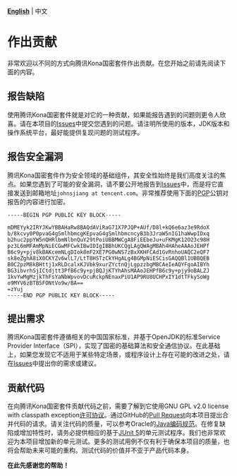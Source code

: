 **[English]** | 中文

# 作出贡献

非常欢迎以不同的方式向腾讯Kona国密套件作出贡献。在您开始之前请先阅读下面的内容。

## 报告缺陷
使用腾讯Kona国密套件就是对它的一种贡献，如果能报告遇到的问题则更令人欣喜。请在本项目的[Issues]中提交您遇到的问题。请注明所使用的版本，JDK版本和操作系统平台，最好能提供复现问题的测试程序。

## 报告安全漏洞
腾讯Kona国密套件作为安全领域的基础组件，其安全性始终是我们高度关注的焦点。如果您遇到了可能的安全漏洞，请不要公开地报告到[Issues]中，而是将它直接发送到邮箱地址`johnsjiang at tencent.com`。非常推荐使用下面的[PGP]公钥对报告的内容进行加密。

```
-----BEGIN PGP PUBLIC KEY BLOCK-----

mDMEYyk2IRYJKwYBBAHaRw8BAQdAViRaG71X7PJQP+AUf/D8l+kQ6e6az3e9RdoX
b/8kcvy0P0pvaG4gSmlhbmcgKEpvaG4gSmlhbmcncyB3b3JraW5nIG1haWwpIDxq
b2huc2ppYW5nQHRlbmNlbnQuY29tPoiUBBMWCgA8FiEEbeJu+uFKMgK12O23c98H
pz3L6mMFAmMpNiECGwMFCwkIBwIDIgIBBhUKCQgLAgQWAgMBAh4HAheAAAoJEHPf
B6c9y+pjv8kBAKcemNLgDIok8mF2XE7PG0wNS7zBxXKHFCAd1GvRnhoUAQC2eQF7
sk8eZghA8iX0CKYZv6wlL7/LtT8HSTzCkYHgALg4BGMpNiESCisGAQQBl1UBBQEB
B0C2pzM8kBHttj1xRLDcalxKJVbk9xurZYctnQjLgpzzbgMBCAeIeAQYFgoAIBYh
BG3ibvrhSjICtdjtt3PfB6c9y+pjBQJjKTYhAhsMAAoJEHPfB6c9y+pjy9oBALZJ
1kvYwMgMzjkThFsYaNbWpvovDcuRckpNEnaxPiU1AP9RU8UCHPxIY1dtTFkySoWg
o9MYV6zBTB5FONtVo9w/BA==
=zYuj
-----END PGP PUBLIC KEY BLOCK-----
```

## 提出需求
腾讯Kona国密套件遵循相关的中国国家标准，并基于OpenJDK的标准Service Provider Interface（SPI），实现了国密的基础算法和安全通信协议。在此基础上，如果您发现它不适用于某些特定场景，或程序设计上存在可能的改进之处，请在[Issues]中提出你的需求或建议。

## 贡献代码
在向腾讯Kona国密套件贡献代码之前，需要了解到它使用GNU GPL v2.0 license with classpath exception[许可协议]。通过GitHub的[Pull Request]向本项目提出合并代码的请求。请关注代码的质量，可以参考Oracle的[Java编码规范]。在修复缺陷或增加特性时，请务必提供相应的基于[JUnit 5]的单元测试程序。我们也非常欢迎为本项目增加新的单元测试。更多的测试用例不仅有利于确保本项目的质量，也将会帮助未来可能的重构。测试代码的价值并不亚于产品代码本身。

**在此先感谢您的帮助！**


[English]:
<CONTRIBUTING.md>

[PGP]:
<https://en.wikipedia.org/wiki/Pretty_Good_Privacy>

[Issues]:
<https://github.com/tencent/TencentKonaSMSuite/issues>

[许可协议]:
<LICENSE.txt>

[Pull Request]:
<https://docs.github.com/en/pull-requests>

[Java编码规范]:
<https://www.oracle.com/java/technologies/javase/codeconventions-introduction.html>

[JUnit 5]:
<https://junit.org/junit5>
